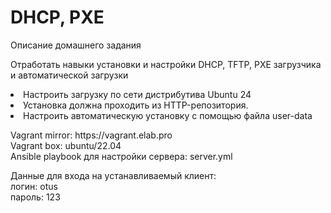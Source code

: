 <h1>DHCP, PXE</h1>
<p>Описание домашнего задания</p>
<p>Отработать навыки установки и настройки DHCP, TFTP, PXE загрузчика и автоматической загрузки</p>
<nl>
<li>Настроить загрузку по сети дистрибутива Ubuntu 24</li>
<li>Установка должна проходить из HTTP-репозитория.</li>
<li>Настроить автоматическую установку c помощью файла user-data</li>
</nl>
<p>
Vagrant mirror: https://vagrant.elab.pro<br>
Vagrant box: ubuntu/22.04<br>
Ansible playbook для настройки сервера: server.yml <br>
</p>

<p>
  Данные для входа на устанавливаемый клиент:<br>
  логин: otus<br>
  пароль: 123<br>
</p>
